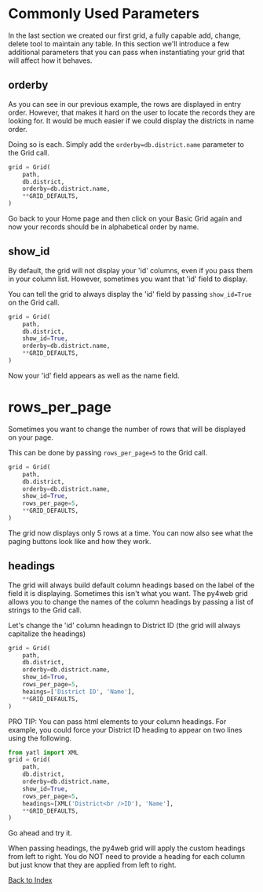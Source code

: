 # Commonly Used Parameters

In the last section we created our first grid, a fully capable add, change, delete tool to maintain any table. In this section we'll introduce a few additional parameters that you can pass when instantiating your grid that will affect how it behaves.

## orderby
As you can see in our previous example, the rows are displayed in entry order. However, that makes it hard on the user to locate the records they are looking for.  It would be much easier if we could display the districts in name order. 

Doing so is each.  Simply add the `orderby=db.district.name` parameter to the Grid call.

```python
grid = Grid(
    path,
    db.district,
    orderby=db.district.name,
    **GRID_DEFAULTS,
)
```

Go back to your Home page and then click on your Basic Grid again and now your records should be in alphabetical order by name.

## show_id
By default, the grid will not display your 'id' columns, even if you pass them in your column list.  However, sometimes you want that 'id' field to display. 

You can tell the grid to always display the 'id' field by passing `show_id=True` on the Grid call.

```python
grid = Grid(
    path,
    db.district,
    show_id=True,
    orderby=db.district.name,
    **GRID_DEFAULTS,
)
```
Now your 'id' field appears as well as the name field.

# rows_per_page
Sometimes you want to change the number of rows that will be displayed on your page.

This can be done by passing `rows_per_page=5` to the Grid call.
```python
grid = Grid(
    path,
    db.district,
    orderby=db.district.name,
    show_id=True,
    rows_per_page=5,
    **GRID_DEFAULTS,
)
```
The grid now displays only 5 rows at a time. You can now also see what the paging buttons look like and how they work.

## headings
The grid will always build default column headings based on the label of the field it is displaying. Sometimes this isn't what you want. The py4web grid allows you to change the names of the column headings by passing a list of strings to the Grid call.

Let's change the 'id' column headingn to District ID (the grid will always capitalize the headings)

```python
grid = Grid(
    path,
    db.district,
    orderby=db.district.name,
    show_id=True,
    rows_per_page=5,
    heaings=['District ID', 'Name'],
    **GRID_DEFAULTS,
)
```
PRO TIP: You can pass html elements to your column headings. For example, you could force your District ID heading to appear on two lines using the following.
```python
from yatl import XML
grid = Grid(
    path,
    db.district,
    orderby=db.district.name,
    show_id=True,
    rows_per_page=5,
    headings=[XML('District<br />ID'), 'Name'],
    **GRID_DEFAULTS,
)
```

Go ahead and try it.

When passing headings, the py4web grid will apply the custom headings from left to right. You do NOT need to provide a heading for each column but just know that they are applied from left to right.


[Back to Index](../README.md)
